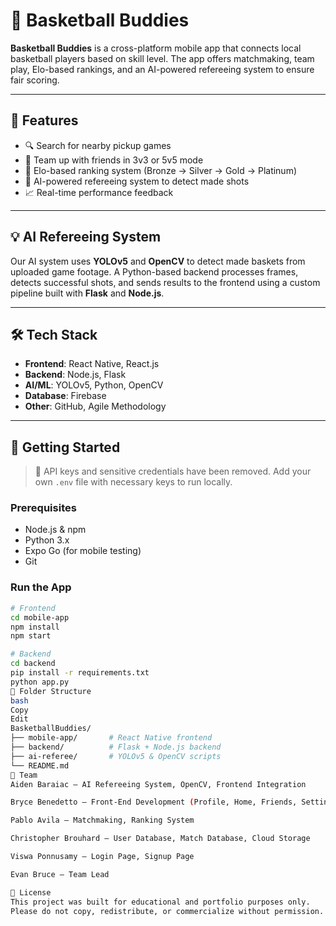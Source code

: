 # 🏀 Basketball Buddies

**Basketball Buddies** is a cross-platform mobile app that connects local basketball players based on skill level. The app offers matchmaking, team play, Elo-based rankings, and an AI-powered refereeing system to ensure fair scoring.

---

## 📱 Features

- 🔍 Search for nearby pickup games  
- 👥 Team up with friends in 3v3 or 5v5 mode  
- 🏅 Elo-based ranking system (Bronze → Silver → Gold → Platinum)  
- 🤖 AI-powered refereeing system to detect made shots  
- 📈 Real-time performance feedback

---

## 💡 AI Refereeing System

Our AI system uses **YOLOv5** and **OpenCV** to detect made baskets from uploaded game footage. A Python-based backend processes frames, detects successful shots, and sends results to the frontend using a custom pipeline built with **Flask** and **Node.js**.

---

## 🛠️ Tech Stack

- **Frontend**: React Native, React.js  
- **Backend**: Node.js, Flask  
- **AI/ML**: YOLOv5, Python, OpenCV  
- **Database**: Firebase  
- **Other**: GitHub, Agile Methodology

---

## 🚀 Getting Started

> 🔐 API keys and sensitive credentials have been removed. Add your own `.env` file with necessary keys to run locally.

### Prerequisites

- Node.js & npm  
- Python 3.x  
- Expo Go (for mobile testing)  
- Git

### Run the App

```bash
# Frontend
cd mobile-app
npm install
npm start

# Backend
cd backend
pip install -r requirements.txt
python app.py
📂 Folder Structure
bash
Copy
Edit
BasketballBuddies/
├── mobile-app/       # React Native frontend
├── backend/          # Flask + Node.js backend
├── ai-referee/       # YOLOv5 & OpenCV scripts
└── README.md
👥 Team
Aiden Baraiac – AI Refereeing System, OpenCV, Frontend Integration

Bryce Benedetto – Front-End Development (Profile, Home, Friends, Settings, Match Pages)

Pablo Avila – Matchmaking, Ranking System

Christopher Brouhard – User Database, Match Database, Cloud Storage

Viswa Ponnusamy – Login Page, Signup Page

Evan Bruce – Team Lead

📄 License
This project was built for educational and portfolio purposes only.
Please do not copy, redistribute, or commercialize without permission.
